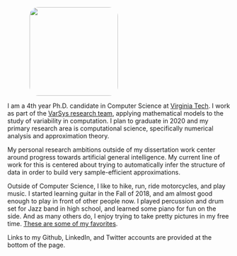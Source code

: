 
<p align="left" style="margin-left: min(10vw, 50px)">
  <img src="https://avatars1.githubusercontent.com/u/7769932?s=460&v=4" width="200" style="border-radius:10%">
</p>

I am a 4th year Ph.D. candidate in Computer Science at [Virginia Tech](https://vt.edu). I work as part of the [VarSys research team](http://varsys.cs.vt.edu), applying mathematical models to the study of variability in computation. I plan to graduate in 2020 and my primary research area is computational science, specifically numerical analysis and approximation theory.

My personal research ambitions outside of my dissertation work center around progress towards artificial general intelligence. My current line of work for this is centered about trying to automatically infer the structure of data in order to build very sample-efficient approximations.

Outside of Computer Science, I like to hike, run, ride motorcycles, and play music. I started learning guitar in the Fall of 2018, and am almost good enough to play in front of other people now. I played percussion and drum set for Jazz band in high school, and learned some piano for fun on the side. And as many others do, I enjoy trying to take pretty pictures in my free time. [These are some of my favorites](https://www.icloud.com/sharedalbum/#B0JGWZuqDpCayQ).

Links to my Github, LinkedIn, and Twitter accounts are provided at the bottom of the page.
